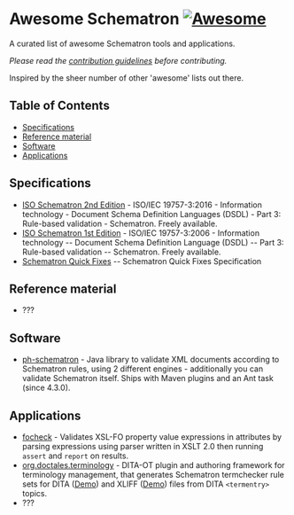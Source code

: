 # Awesome Schematron [![Awesome](https://cdn.rawgit.com/sindresorhus/awesome/d7305f38d29fed78fa85652e3a63e154dd8e8829/media/badge.svg)](https://github.com/sindresorhus/awesome)
A curated list of awesome Schematron tools and applications.

*Please read the [contribution guidelines](contributing.md) before contributing.*

Inspired by the sheer number of other 'awesome' lists out there.

## Table of Contents

- [Specifications](#specifications)
- [Reference material](#reference-material)
- [Software](#software)
- [Applications](#applications)

## Specifications

 - [ISO Schematron 2nd Edition](http://standards.iso.org/ittf/PubliclyAvailableStandards/c055982_ISO_IEC_19757-3_2016.zip) - ISO/IEC 19757-3:2016 - Information technology - Document Schema Definition Languages (DSDL) - Part 3: Rule-based validation - Schematron. Freely available.
 - [ISO Schematron 1st Edition](http://standards.iso.org/ittf/PubliclyAvailableStandards/index.html) - ISO/IEC 19757-3:2006 - Information technology -- Document Schema Definition Language (DSDL) -- Part 3: Rule-based validation -- Schematron. Freely available.
 - [Schematron Quick Fixes](http://schematron-quickfix.github.io/sqf) -- Schematron Quick Fixes Specification

## Reference material

 - ???

## Software

 - [ph-schematron](https://github.com/phax/ph-schematron) - Java library to validate XML documents according to Schematron rules, using 2 different engines - additionally you can validate Schematron itself. Ships with Maven plugins and an Ant task (since 4.3.0).

## Applications

 - [focheck](https://github.com/AntennaHouse/focheck) - Validates XSL-FO property value expressions in attributes by parsing expressions using parser written in XSLT 2.0 then running `assert` and `report` on results.
 - [org.doctales.terminology](https://github.com/doctales/org.doctales.terminology) - DITA-OT plugin and authoring framework for terminology management, that generates Schematron termchecker rule sets for DITA ([Demo](https://doctales.github.io/samples/termchecker-dita/terminology-DITA-en-GB.sch)) and XLIFF ([Demo](https://doctales.github.io/samples/termchecker-xliff/terminology-XLIFF-en-GB.sch)) files from DITA `<termentry>` topics.
 - ???
